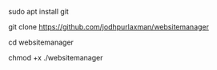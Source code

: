 sudo apt install git

git clone https://github.com/jodhpurlaxman/websitemanager

cd websitemanager

chmod +x ./websitemanager





